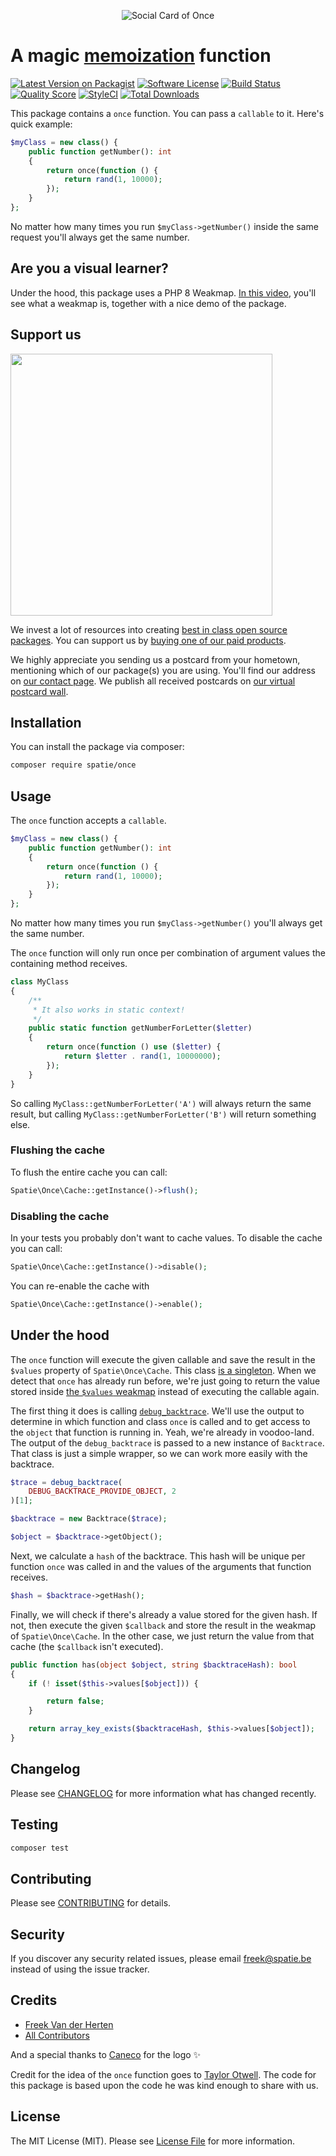 <p align="center"><img src="/art/socialcard.png" alt="Social Card of Once"></p>

# A magic [memoization](https://en.wikipedia.org/wiki/Memoization) function

[![Latest Version on Packagist](https://img.shields.io/packagist/v/spatie/once.svg?style=flat-square)](https://packagist.org/packages/spatie/once)
[![Software License](https://img.shields.io/badge/license-MIT-brightgreen.svg?style=flat-square)](LICENSE.md)
[![Build Status](https://img.shields.io/travis/spatie/once/master.svg?style=flat-square)](https://travis-ci.org/spatie/once)
[![Quality Score](https://img.shields.io/scrutinizer/g/spatie/once.svg?style=flat-square)](https://scrutinizer-ci.com/g/spatie/once)
[![StyleCI](https://styleci.io/repos/73020509/shield?branch=master)](https://styleci.io/repos/73020509)
[![Total Downloads](https://img.shields.io/packagist/dt/spatie/once.svg?style=flat-square)](https://packagist.org/packages/spatie/once)

This package contains a `once` function. You can pass a `callable` to it. Here's quick example:

```php
$myClass = new class() {
    public function getNumber(): int
    {
        return once(function () {
            return rand(1, 10000);
        });
    }
};
```

No matter how many times you run `$myClass->getNumber()` inside the same request  you'll always get the same number.

## Are you a visual learner?

Under the hood, this package uses a PHP 8 Weakmap. [In this video](https://www.youtube.com/watch?v=-lFyHJqzfFU&list=PLjzBMxW2XGTwEwWumYBaFHy1z4W32TcjU&index=13), you'll see what a weakmap is, together with a nice demo of the package.

## Support us

[<img src="https://github-ads.s3.eu-central-1.amazonaws.com/once.jpg?t=1" width="419px" />](https://spatie.be/github-ad-click/once)

We invest a lot of resources into creating [best in class open source packages](https://spatie.be/open-source). You can support us by [buying one of our paid products](https://spatie.be/open-source/support-us).

We highly appreciate you sending us a postcard from your hometown, mentioning which of our package(s) you are using. You'll find our address on [our contact page](https://spatie.be/about-us). We publish all received postcards on [our virtual postcard wall](https://spatie.be/open-source/postcards).

## Installation

You can install the package via composer:

``` bash
composer require spatie/once
```

## Usage

The `once` function accepts a `callable`.

```php
$myClass = new class() {
    public function getNumber(): int
    {
        return once(function () {
            return rand(1, 10000);
        });
    }
};
```

No matter how many times you run `$myClass->getNumber()` you'll always get the same number.

The `once` function will only run once per combination of argument values the containing method receives.

```php
class MyClass
{
    /**
     * It also works in static context!
     */
    public static function getNumberForLetter($letter)
    {
        return once(function () use ($letter) {
            return $letter . rand(1, 10000000);
        });
    }
}
```

So calling `MyClass::getNumberForLetter('A')` will always return the same result, but calling `MyClass::getNumberForLetter('B')` will return something else.

### Flushing the cache

To flush the entire cache you can call:

```php
Spatie\Once\Cache::getInstance()->flush();
```

### Disabling the cache

In your tests you probably don't want to cache values. To disable the cache you can call:

```php
Spatie\Once\Cache::getInstance()->disable();
```

You can re-enable the cache with

```php
Spatie\Once\Cache::getInstance()->enable();
```

## Under the hood

The `once` function will execute the given callable and save the result in the  `$values` property of `Spatie\Once\Cache`. This class [is a singleton](https://github.com/spatie/once/blob/9decd70a76664ff451fb10f65ac360290a6a50e6/src/Cache.php#L15-L27). When we detect that `once` has already run before, we're just going to return the value stored inside [the `$values` weakmap](https://github.com/spatie/once/blob/9decd70a76664ff451fb10f65ac360290a6a50e6/src/Cache.php#L11) instead of executing the callable again.

The first thing it does is calling [`debug_backtrace`](http://php.net/manual/en/function.debug-backtrace.php). We'll use the output to determine in which function and class `once` is called and to get access to the `object` that function is running in. Yeah, we're already in voodoo-land. The output of the `debug_backtrace` is passed to a new instance of `Backtrace`. That class is just a simple wrapper, so we can work more easily with the backtrace.

```php
$trace = debug_backtrace(
    DEBUG_BACKTRACE_PROVIDE_OBJECT, 2
)[1];

$backtrace = new Backtrace($trace);

$object = $backtrace->getObject();
```

Next, we calculate a `hash` of the backtrace. This hash will be unique per function `once` was called in and the values of the arguments that function receives.

```php
$hash = $backtrace->getHash();
```

Finally, we will check if there's already a value stored for the given hash. If not, then execute the given `$callback` and store the result in the weakmap of `Spatie\Once\Cache`. In the other case, we just return the value from that cache (the `$callback` isn't executed).

```php
public function has(object $object, string $backtraceHash): bool
{
    if (! isset($this->values[$object])) {

        return false;
    }

    return array_key_exists($backtraceHash, $this->values[$object]);
}
```

## Changelog

Please see [CHANGELOG](CHANGELOG.md) for more information what has changed recently.

## Testing

``` bash
composer test
```

## Contributing

Please see [CONTRIBUTING](CONTRIBUTING.md) for details.

## Security

If you discover any security related issues, please email freek@spatie.be instead of using the issue tracker.

## Credits

- [Freek Van der Herten](https://github.com/freekmurze)
- [All Contributors](../../contributors)

And a special thanks to [Caneco](https://twitter.com/caneco) for the logo ✨

Credit for the idea of the `once` function goes to [Taylor Otwell](https://twitter.com/taylorotwell/status/794622206567444481). The code for this package is based upon the code he was kind enough to share with us.

## License

The MIT License (MIT). Please see [License File](LICENSE.md) for more information.
